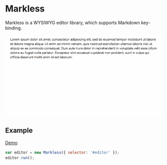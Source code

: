 # Markless
Markless is a WYSIWYG editor library, which supports Markdown key-binding.

![](/images/screencast.gif)

## Example
[Demo](http://r7kamura.github.io/markless/)

```js
var editor = new Markless({ selector: '#editor' });
editor.run();
```
